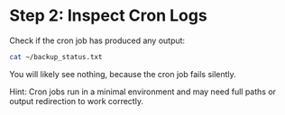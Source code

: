 # Step 2: Inspect Cron Logs

Check if the cron job has produced any output:

```bash
cat ~/backup_status.txt
```

You will likely see nothing, because the cron job fails silently.

Hint: Cron jobs run in a minimal environment and may need full paths or output redirection to work correctly.